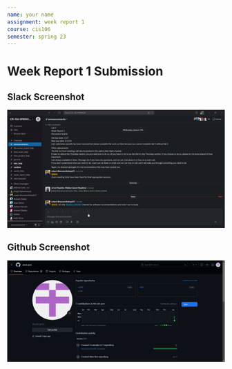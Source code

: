 ```yaml
---
name: your name
assignment: week report 1
course: cis106
semester: spring 23
---
```


# Week Report 1 Submission

## Slack Screenshot
![slack](slack.png)

## Github Screenshot
![git](git.png)